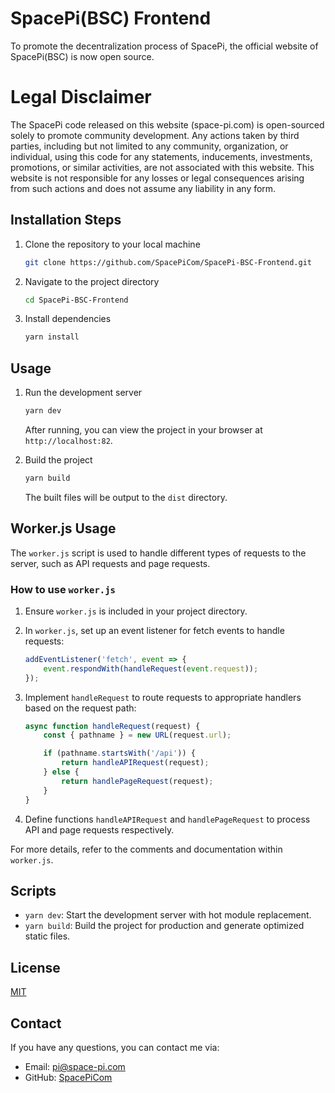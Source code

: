 # SpacePi(BSC) Frontend

To promote the decentralization process of SpacePi, the official website of SpacePi(BSC) is now open source.

# Legal Disclaimer

The SpacePi code released on this website (space-pi.com) is open-sourced solely to promote community development. Any actions taken by third parties, including but not limited to any community, organization, or individual, using this code for any statements, inducements, investments, promotions, or similar activities, are not associated with this website. This website is not responsible for any losses or legal consequences arising from such actions and does not assume any liability in any form.

## Installation Steps

1. Clone the repository to your local machine
    ```sh
    git clone https://github.com/SpacePiCom/SpacePi-BSC-Frontend.git
    ```
2. Navigate to the project directory
    ```sh
    cd SpacePi-BSC-Frontend
    ```
3. Install dependencies
    ```sh
    yarn install
    ```

## Usage

1. Run the development server
    ```sh
    yarn dev
    ```
    After running, you can view the project in your browser at `http://localhost:82`.

2. Build the project
    ```sh
    yarn build
    ```
    The built files will be output to the `dist` directory.

## Worker.js Usage

The `worker.js` script is used to handle different types of requests to the server, such as API requests and page requests.

### How to use `worker.js`

1. Ensure `worker.js` is included in your project directory.

2. In `worker.js`, set up an event listener for fetch events to handle requests:

    ```javascript
    addEventListener('fetch', event => {
        event.respondWith(handleRequest(event.request));
    });
    ```

3. Implement `handleRequest` to route requests to appropriate handlers based on the request path:

    ```javascript
    async function handleRequest(request) {
        const { pathname } = new URL(request.url);

        if (pathname.startsWith('/api')) {
            return handleAPIRequest(request);
        } else {
            return handlePageRequest(request);
        }
    }
    ```

4. Define functions `handleAPIRequest` and `handlePageRequest` to process API and page requests respectively.

For more details, refer to the comments and documentation within `worker.js`.

## Scripts

- `yarn dev`: Start the development server with hot module replacement.
- `yarn build`: Build the project for production and generate optimized static files.

## License

[MIT](LICENSE)

## Contact

If you have any questions, you can contact me via:

- Email: pi@space-pi.com
- GitHub: [SpacePiCom](https://github.com/SpacePiCom/)
